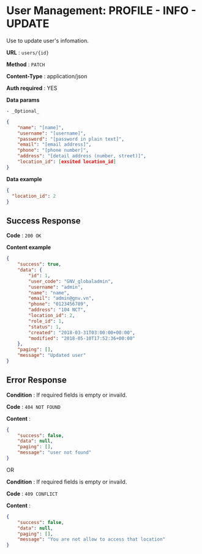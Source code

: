 # User Management: PROFILE - INFO - UPDATE

Use to update user's infomation.

**URL** : `users/{id}`

**Method** : `PATCH`

**Content-Type** : application/json

**Auth required** : YES

**Data params**

    - _Optional_

```json
{
    "name": "[name]",
    "username": "[username]",
    "password": "[password in plain text]",
    "email": "[email address]",
    "phone": "[phone number]",
    "address": "[detail address (number, street)]",
    "location_id": [exsited location_id]
}
```

**Data example**

```json
{
  "location_id": 2
}
```

## Success Response

**Code** : `200 OK`

**Content example**

```json
{
    "success": true,
    "data": {
        "id": 1,
        "user_code": "GNV_globaladmin",
        "username": "admin",
        "name": "name",
        "email": "admin@gnv.vn",
        "phone": "0123456789",
        "address": "104 NCT",
        "location_id": 2,
        "role_id": 1,
        "status": 1,
        "created": "2018-03-31T03:00:00+00:00",
        "modified": "2018-05-10T17:52:36+00:00"
    },
    "paging": [],
    "message": "Updated user"
}
```

## Error Response

**Condition** : If required fields is empty or invaild.

**Code** : `404 NOT FOUND`

**Content** :

```json
{
    "success": false,
    "data": null,
    "paging": [],
    "message": "user not found"
}
```
OR

**Condition** : If required fields is empty or invaild.

**Code** : `409 CONFLICT`

**Content** :

```json
{
    "success": false,
    "data": null,
    "paging": [],
    "message": "You are not allow to access that location"
}
```
